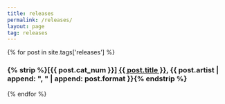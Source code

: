 ```yaml
---
title: releases
permalink: /releases/
layout: page
tag: releases
---
```


{% for post in site.tags['releases'] %}
    <h3>{% strip %}[{{ post.cat_num }}] <a class="post-link" href="{{ post.url }}">{{ post.title }}</a>, {{ post.artist | append: ", " | append: post.format }}{% endstrip %}</h3>
{% endfor %}
